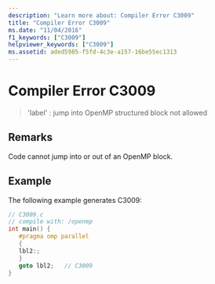 ```yaml
---
description: "Learn more about: Compiler Error C3009"
title: "Compiler Error C3009"
ms.date: "11/04/2016"
f1_keywords: ["C3009"]
helpviewer_keywords: ["C3009"]
ms.assetid: aded5985-f5fd-4c3e-a157-16be55ec1313
---
```

# Compiler Error C3009

> 'label' : jump into OpenMP structured block not allowed

## Remarks

Code cannot jump into or out of an OpenMP block.

## Example

The following example generates C3009:

```c
// C3009.c
// compile with: /openmp
int main() {
   #pragma omp parallel
   {
   lbl2:;
   }
   goto lbl2;   // C3009
}
```
